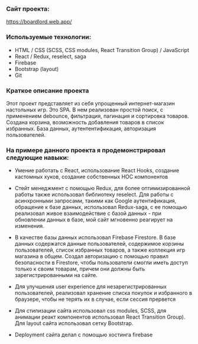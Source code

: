 ### Сайт проекта:
https://boardlord.web.app/

### Используемые технологии:
- HTML / CSS (SCSS, CSS modules, React Transition Group) / JavaScript
- React / Redux, reselect, saga
- Firebase
- Bootstrap (layout)
- Git


### Краткое описание проекта
Этот проект представляет из себя упрощенный интернет-магазин настольных игр. Это SPA. В нем реализован простой поиск, с применением debounce, фильтрация, пагинация и сортировка товаров. Создана корзина, возможность добавления товаров в список избранных. База данных, аутентентификация, авторизация пользователей. 

### На примере данного проекта я продемонстрировал следующие навыки:

- Умение работать с React, использование React Hooks, создание кастомных хуков, создание собственных HOC компонентов

- Стейт менеджмент с помощью Redux, для более оптимизированной работы также использовал библиотеку reselect. Для работы с асинхронными запросами, такими как Google аутентификация, обращение к базе данных, использовал Redux-saga, с ее помощью реализовал живое взаимодействие с базой данных - при обновлении данных в базе, мой сайт мгновенно реагирует на изменения.

- В качестве базы данных использовал Firebase Firestore. В базе данных содержатся данные пользователей, содержимое корзины пользователей, список избранных товаров, а также коллекция игр магазина в общем. Создал авторизацию с помощью правил безопасности в Firestore, чтобы пользователи смогли иметь доступ только к своим товарам, причем они должны быть зарегистрированными на сайте.

- Для улучшения user experience для незарегистрированных пользователей, реализовал хранение списка покупок и избранного в браузере, чтобы не терять их в случае, если сессия прервется

- Для стилизации сайта использовал css modules, SCSS, для анимации реакт компонентов использовал React Transition Group). Для layout сайта использовал сетку Bootstrap.

- Deployment сайта делал с помощью хостинга firebase
